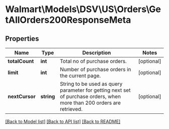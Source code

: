 # Walmart\Models\DSV\US\Orders\GetAllOrders200ResponseMeta

## Properties

Name | Type | Description | Notes
------------ | ------------- | ------------- | -------------
**totalCount** | **int** | Total no of purchase orders. | [optional]
**limit** | **int** | Number of purchase orders in the current page. | [optional]
**nextCursor** | **string** | String to be used as query parameter for getting next set of purchase orders, when more than 200 orders are retrieved. | [optional]


[[Back to Model list]](./) [[Back to API list]](../../../../../README.md#supported-apis) [[Back to README]](../../../../../README.md)
